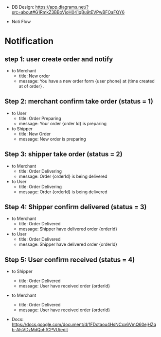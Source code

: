 - DB Design: https://app.diagrams.net/?src=about#G1RmkZ3BBoVjoH041qBu9tEVPwBFOaFQY6

- Noti Flow

# Notification

## step 1: user create order and notify

- to Merchant
    - title: New order
    - message:  You have a new order form {user phone} at {time created at of order} .

## Step 2: merchant confirm take order (status = 1)

- to User
    - title: Order Preparing
    - message:  Your order {order Id} is preparing
- to Shipper
    - title: New Order
    - message: New order is preparing

## Step 3: shipper take order (status = 2)

- to Merchant
    - title:  Order Delivering
    - message: Order {orderId} is being delivered
- to User
    - title: Order Delivering
    - message: Order {orderId} is being delivered

## Step 4: Shipper confirm delivered (status = 3)

- to Merchant
    - title: Order Delivered
    - message: Shipper have  delivered  order {orderId}
- to User
    - title: Order Delivered
    - message: Shipper have  delivered  order {orderId}
    

## Step 5: User confirm received (status = 4)

- to Shipper
    - title: Order Delivered
    - message: User have  received  order {orderId}
- to Merchant
    - title: Order Delivered
    - message: User have  received  order {orderId}


- Docs: https://docs.google.com/document/d/1FDctaou4HsNCxx6VmQ60ejHZqb-AIsVDzMdQohfCPVU/edit

